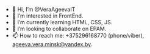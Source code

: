 - 👋 Hi, I’m @VeraAgeevaIT
- 👀 I’m interested in FrontEnd.
- 🌱 I’m currently learning HTML, CSS, JS.
- 💞️ I’m looking to collaborate on EPAM.
- 📫 How to reach me: +375296168770 (phone/viber), ageeva.vera.minsk@yandex.by.

<!---
VeraAgeevaIT/VeraAgeevaIT is a ✨ special ✨ repository because its `README.md` (this file) appears on your GitHub profile.
You can click the Preview link to take a look at your changes.
--->
